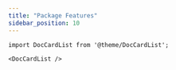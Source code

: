 ```yaml
---
title: "Package Features"
sidebar_position: 10
---
```



```mdx-code-block
import DocCardList from '@theme/DocCardList';

<DocCardList />
```
